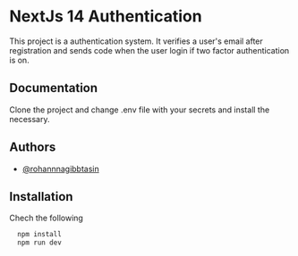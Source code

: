 
# NextJs 14 Authentication

This project is a authentication system. It verifies a user's email after registration and sends code when the user login if two factor authentication is on. 

    
## Documentation

Clone the project and change .env file with your secrets and install the necessary.


## Authors

- [@rohannnagibbtasin](https://www.github.com/rohannnagibbtasin)


## Installation

Chech the following

```bash
  npm install
  npm run dev
```
